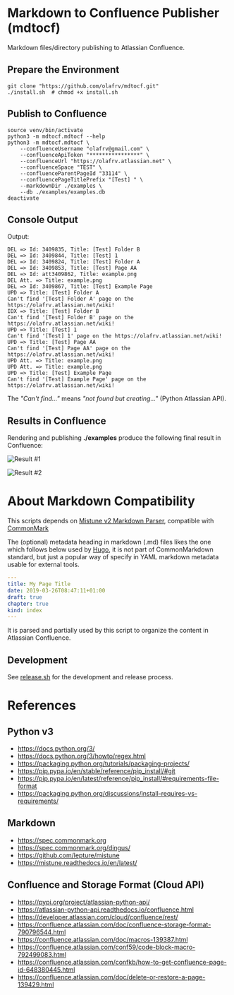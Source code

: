 # Markdown to Confluence Publisher (mdtocf)

Markdown files/directory publishing to Atlassian Confluence.

## Prepare the Environment

```shell
git clone "https://github.com/olafrv/mdtocf.git"
./install.sh  # chmod +x install.sh
```

## Publish to Confluence

```shell
source venv/bin/activate
python3 -m mdtocf.mdtocf --help
python3 -m mdtocf.mdtocf \ 
    --confluenceUsername "olafrv@gmail.com" \
    --confluenceApiToken "****************" \
    --confluenceUrl "https://olafrv.atlassian.net" \
    --confluenceSpace "TEST" \
    --confluenceParentPageId "33114" \
    --confluencePageTitlePrefix "[Test] " \
    --markdownDir ./examples \
    --db ./examples/examples.db
deactivate
```

## Console Output

Output:
```shell
DEL => Id: 3409835, Title: [Test] Folder B
DEL => Id: 3409844, Title: [Test] 1
DEL => Id: 3409824, Title: [Test] Folder A
DEL => Id: 3409853, Title: [Test] Page AA
DEL => Id: att3409862, Title: example.png
DEL Att. => Title: example.png
DEL => Id: 3409867, Title: [Test] Example Page
UPD => Title: [Test] Folder A
Can't find '[Test] Folder A' page on the https://olafrv.atlassian.net/wiki!
IDX => Title: [Test] Folder B
Can't find '[Test] Folder B' page on the https://olafrv.atlassian.net/wiki!
UPD => Title: [Test] 1
Can't find '[Test] 1' page on the https://olafrv.atlassian.net/wiki!
UPD => Title: [Test] Page AA
Can't find '[Test] Page AA' page on the https://olafrv.atlassian.net/wiki!
UPD Att. => Title: example.png
UPD Att. => Title: example.png
UPD => Title: [Test] Example Page
Can't find '[Test] Example Page' page on the https://olafrv.atlassian.net/wiki!
```
The *"Can't find..."* means *"not found but creating..."* (Python Atlassian API).

## Results in Confluence

Rendering and publishing **./examples** produce the following final result in Confluence:

![Result #1](https://raw.githubusercontent.com/olafrv/mdtocf/master/examples/A/example.png)

![Result #2](https://raw.githubusercontent.com/olafrv/mdtocf/master/examples/example.png)

# About Markdown Compatibility

This scripts depends on [Mistune v2 Markdown Parser](https://mistune.readthedocs.io/en/latest/),
compatible with [CommonMark](https://spec.commonmark.org)

The (optional) metadata heading in markdown (.md) files likes the one which 
follows below used by [Hugo](https://gohugo.io/getting-started/quick-start/), 
it is not part of CommonMarkdown standard, but just a popular way of specify 
in YAML markdown metadata usable for external tools.

```yaml
---
title: My Page Title
date: 2019-03-26T08:47:11+01:00
draft: true
chapter: true
kind: index
---
```

It is parsed and partially used by this script to organize the content in
Atlassian Confluence.

## Development

See [release.sh](./release.sh) for the development and release process.

# References

## Python v3

* https://docs.python.org/3/
* https://docs.python.org/3/howto/regex.html
* https://packaging.python.org/tutorials/packaging-projects/
* https://pip.pypa.io/en/stable/reference/pip_install/#git
* https://pip.pypa.io/en/latest/reference/pip_install/#requirements-file-format
* https://packaging.python.org/discussions/install-requires-vs-requirements/

## Markdown

* https://spec.commonmark.org
* https://spec.commonmark.org/dingus/
* https://github.com/lepture/mistune
* https://mistune.readthedocs.io/en/latest/

## Confluence and Storage Format (Cloud API)

* https://pypi.org/project/atlassian-python-api/
* https://atlassian-python-api.readthedocs.io/confluence.html
* https://developer.atlassian.com/cloud/confluence/rest/
* https://confluence.atlassian.com/doc/confluence-storage-format-790796544.html
* https://confluence.atlassian.com/doc/macros-139387.html
* https://confluence.atlassian.com/conf59/code-block-macro-792499083.html
* https://confluence.atlassian.com/confkb/how-to-get-confluence-page-id-648380445.html
* https://confluence.atlassian.com/doc/delete-or-restore-a-page-139429.html
